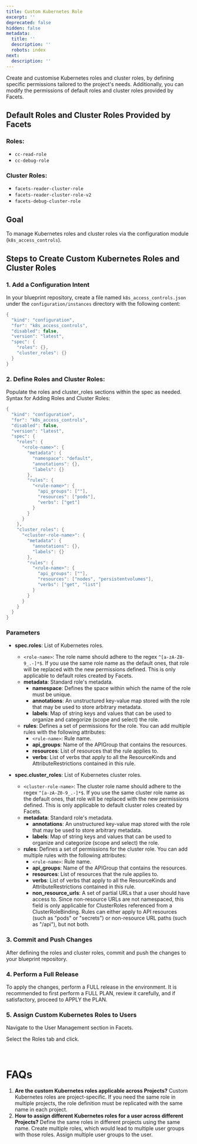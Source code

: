 ```yaml
---
title: Custom Kubernetes Role
excerpt: ''
deprecated: false
hidden: false
metadata:
  title: ''
  description: ''
  robots: index
next:
  description: ''
---
```

Create and customise Kubernetes roles and cluster roles, by defining specific permissions tailored to the project's needs. Additionally, you can modify the permissions of default roles and cluster roles provided by Facets.

## Default Roles and Cluster Roles Provided by Facets

### Roles:

- `cc-read-role`
- `cc-debug-role`

### Cluster Roles:

- `facets-reader-cluster-role`
- `facets-reader-cluster-role-v2`
- `facets-debug-cluster-role`

## Goal

To manage Kubernetes roles and cluster roles via the configuration module (`k8s_access_controls`).

## Steps to Create Custom Kubernetes Roles and Cluster Roles

### 1. Add a Configuration Intent

In your blueprint repository, create a file named `k8s_access_controls.json` under the `configuration/instances` directory with the following content:

```c json
{  
  "kind": "configuration",  
  "for": "k8s_access_controls",  
  "disabled": false,  
  "version": "latest",  
  "spec": {  
    "roles": {},  
    "cluster_roles": {}  
  }  
}
```

### 2. Define Roles and Cluster Roles:

Populate the roles and cluster_roles sections within the spec as needed. Syntax for Adding Roles and Cluster Roles:

```c json
{  
  "kind": "configuration",  
  "for": "k8s_access_controls",  
  "disabled": false,  
  "version": "latest",  
  "spec": {  
    "roles": {  
      "<role-name>": {  
        "metadata": {  
          "namespace": "default",  
          "annotations": {},  
          "labels": {}  
        },  
        "rules": {  
          "<rule-name>": {  
            "api_groups": [""],  
            "resources": ["pods"],  
            "verbs": ["get"]  
          }  
        }  
      }  
    },  
    "cluster_roles": {  
      "<cluster-role-name>": {  
        "metadata": {  
          "annotations": {},  
          "labels": {}  
        },  
        "rules": {  
          "<rule-name>": {  
            "api_groups": [""],  
            "resources": ["nodes", "persistentvolumes"],  
            "verbs": ["get", "list"]  
          }  
        }  
      }  
    }  
  }  
}
```

### Parameters

- **spec.roles**: List of Kubernetes roles.
  - `<role-name>`: The role name should adhere to the regex `^[a-zA-Z0-9_.-]*$`. If you use the same role name as the default ones, that role will be replaced with the new permissions defined. This is only applicable to default roles created by Facets.
  - **metadata**: Standard role's metadata.
    - **namespace**: Defines the space within which the name of the role must be unique.
    - **annotations**: An unstructured key-value map stored with the role that may be used to store arbitrary metadata.
    - **labels**: Map of string keys and values that can be used to organize and categorize (scope and select) the role.
  - **rules**: Defines a set of permissions for the role. You can add multiple rules with the following attributes:
    - `<rule-name>`: Rule name.
    - **api_groups**: Name of the APIGroup that contains the resources.
    - **resources**: List of resources that the rule applies to.
    - **verbs**: List of verbs that apply to all the ResourceKinds and AttributeRestrictions contained in this rule.

- **spec.cluster_roles**: List of Kubernetes cluster roles.
  - `<cluster-role-name>`: The cluster role name should adhere to the regex `^[a-zA-Z0-9_.-]*$`. If you use the same cluster role name as the default ones, that role will be replaced with the new permissions defined. This is only applicable to default cluster roles created by Facets.
  - **metadata**: Standard role's metadata.
    - **annotations**: An unstructured key-value map stored with the role that may be used to store arbitrary metadata.
    - **labels**: Map of string keys and values that can be used to organize and categorize (scope and select) the role.
  - **rules**: Defines a set of permissions for the cluster role. You can add multiple rules with the following attributes:
    - `<rule-name>`: Rule name.
    - **api_groups**: Name of the APIGroup that contains the resources.
    - **resources**: List of resources that the rule applies to.
    - **verbs**: List of verbs that apply to all the ResourceKinds and AttributeRestrictions contained in this rule.
    - **non_resource_urls**: A set of partial URLs that a user should have access to. Since non-resource URLs are not namespaced, this field is only applicable for ClusterRoles referenced from a ClusterRoleBinding. Rules can either apply to API resources (such as "pods" or "secrets") or non-resource URL paths (such as "/api"), but not both.

### 3. Commit and Push Changes

After defining the roles and cluster roles, commit and push the changes to your blueprint repository.

### 4. Perform a Full Release

To apply the changes, perform a FULL release in the environment. It is recommended to first perform a FULL PLAN, review it carefully, and if satisfactory, proceed to APPLY the PLAN.

### 5. Assign Custom Kubernetes Roles to Users

Navigate to the User Management section in Facets.

Select the Roles tab and click.

<br />

# FAQs

1. **Are the custom Kubernetes roles applicable across Projects?** Custom Kubernetes roles are project-specific. If you need the same role in multiple projects, the role definition must be replicated with the same name in each project.
2. **How to assign different Kubernetes roles for a user across different Projects?** Define the same roles in different projects using the same name. Create multiple roles, which would lead to multiple user groups with those roles. Assign multiple user groups to the user.